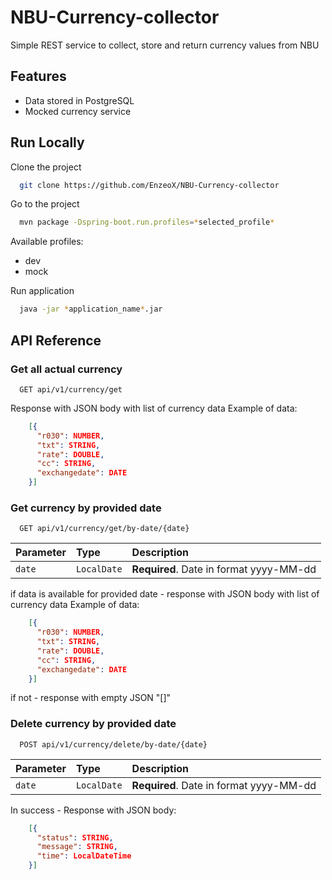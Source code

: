 # NBU-Currency-collector

Simple REST service to collect, store and return currency values from NBU

## Features

- Data stored in PostgreSQL
- Mocked currency service

## Run Locally

Clone the project

```bash
  git clone https://github.com/EnzeoX/NBU-Currency-collector
```

Go to the project

```bash
  mvn package -Dspring-boot.run.profiles=*selected_profile*
```
Available profiles:
 - dev
 - mock

Run application

```bash
  java -jar *application_name*.jar
```

## API Reference

### Get all actual currency

```http
  GET api/v1/currency/get
```

Response with JSON body with list of currency data Example of data:

```json
    [{
      "r030": NUMBER,
      "txt": STRING,
      "rate": DOUBLE,
      "cc": STRING,
      "exchangedate": DATE
    }]
```

### Get currency by provided date

```http
  GET api/v1/currency/get/by-date/{date}
```
| Parameter | Type     | Description                |
| :-------- | :------- | :------------------------- |
| `date` | `LocalDate` | **Required**. Date in format yyyy-MM-dd |
if data is available for provided date - response with JSON body with list of currency data Example of data:

```json
    [{
      "r030": NUMBER,
      "txt": STRING,
      "rate": DOUBLE,
      "cc": STRING,
      "exchangedate": DATE
    }]
```

if not - response with empty JSON "[]"

### Delete currency by provided date

```http
  POST api/v1/currency/delete/by-date/{date}
```
| Parameter | Type     | Description                |
| :-------- | :------- | :------------------------- |
| `date` | `LocalDate` | **Required**. Date in format yyyy-MM-dd |

In success - Response with JSON body:

```json
    [{
      "status": STRING,
      "message": STRING,
      "time": LocalDateTime
    }]
```
